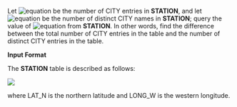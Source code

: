 Let ![equation](https://latex.codecogs.com/svg.latex?\inline&space;N) be the number of CITY entries in __STATION__, and let ![equation](https://latex.codecogs.com/svg.latex?\inline&space;{N}') be the number of distinct CITY names in __STATION__; query the value of ![equation](https://latex.codecogs.com/svg.latex?\inline&space;N&space;-&space;{N}') from __STATION__. In other words, find the difference between the total number of CITY entries in the table and the number of distinct CITY entries in the table.

__Input Format__

The __STATION__ table is described as follows:

![](https://github.com/avtomato/HackerRank/blob/master/SQL/img/1449345840-5f0a551030-Station.jpg)

where LAT_N is the northern latitude and LONG_W is the western longitude.